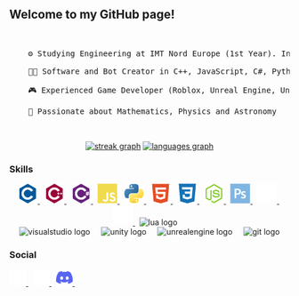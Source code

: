 <h2 align="left">
 Welcome to my GitHub page!
</h2>

<pre>
  <div align="left">
    ⚙️ Studying Engineering at IMT Nord Europe (1st Year). Interested in Software Engineering and Artificial Intelligence

    👨‍💻 Software and Bot Creator in C++, JavaScript, C#, Python and Lua(U)

    🎮 Experienced Game Developer (Roblox, Unreal Engine, Unity) with multiple Game Studios (Iconic Gaming, Octa Studios, Helloburp Games)

    🌌 Passionate about Mathematics, Physics and Astronomy
  </div>  
</pre>

<div align="center">
  <a href="http://www.github.com/MistiikDev"><img src="https://streak-stats.demolab.com?user=MistiikDev&locale=en&mode=daily&theme=dracula&hide_border=false&border_radius=5" height="150" alt="streak graph"  /></a>
 <a href="https://github.com/MistiikDev" align="left"><img src="https://github-readme-stats.vercel.app/api/top-langs?username=MistiikDev&hide=cmake,shell&locale=en&hide_title=false&layout=compact&card_width=320&langs_count=5&theme=dracula&hide_border=false" height="150" alt="languages graph"  /></a>
</div>

### Skills
<div align="center">
   <a href="https://docs.microsoft.com/en-us/cpp/?view=msvc-170" target="_blank" rel="noreferrer"><picture>
   <img height="36" width="36" src="https://raw.githubusercontent.com/ShahVandit8/profile-x/refs/heads/main/public/icons/skills/c-colored.svg" alt="C" />
   </picture></a> &nbsp;
   <a href="https://docs.microsoft.com/en-us/cpp/?view=msvc-170" target="_blank" rel="noreferrer"><picture>
   <img height="36" width="36" src="https://raw.githubusercontent.com/ShahVandit8/profile-x/refs/heads/main/public/icons/skills/cplusplus-colored.svg" alt="C++" />
   </picture></a> &nbsp;
   <a href="https://docs.microsoft.com/en-us/dotnet/csharp/" target="_blank" rel="noreferrer"><picture>
   <img height="36" width="36" src="https://raw.githubusercontent.com/ShahVandit8/profile-x/refs/heads/main/public/icons/skills/csharp-colored.svg" alt="C#" />
   </picture></a> &nbsp;
   <a href="https://developer.mozilla.org/en-US/docs/Web/JavaScript" target="_blank" rel="noreferrer"><picture>
   <img height="36" width="36" src="https://raw.githubusercontent.com/ShahVandit8/profile-x/refs/heads/main/public/icons/skills/javascript-colored.svg" alt="JavaScript" />
   </picture></a> &nbsp;
   <a href="https://www.python.org/" target="_blank" rel="noreferrer"><picture>
   <img height="36" width="36" src="https://raw.githubusercontent.com/ShahVandit8/profile-x/refs/heads/main/public/icons/skills/python-colored.svg" alt="Python" />
   </picture></a> &nbsp;
   <a href="https://developer.mozilla.org/en-US/docs/Glossary/HTML5" target="_blank" rel="noreferrer"><picture>
   <img height="36" width="36" src="https://raw.githubusercontent.com/ShahVandit8/profile-x/refs/heads/main/public/icons/skills/html5-colored.svg" alt="HTML5" />
   </picture></a> &nbsp;
   <a href="https://www.w3.org/TR/CSS/#css" target="_blank" rel="noreferrer"><picture>
   <img height="36" width="36" src="https://raw.githubusercontent.com/ShahVandit8/profile-x/refs/heads/main/public/icons/skills/css3-colored.svg" alt="CSS3" />
   </picture></a> &nbsp;
   <a href="https://nodejs.org/en/" target="_blank" rel="noreferrer"><picture>
   <img height="36" width="36" src="https://raw.githubusercontent.com/ShahVandit8/profile-x/refs/heads/main/public/icons/skills/nodejs-colored.svg" alt="NodeJS" />
   </picture></a> &nbsp;
   <a href="https://www.adobe.com/uk/products/photoshop.html" target="_blank" rel="noreferrer"><picture>
   <img height="36" width="36" src="https://raw.githubusercontent.com/ShahVandit8/profile-x/refs/heads/main/public/icons/skills/photoshop-colored.svg" alt="Photoshop" />
   </picture></a> &nbsp;
   <a href="https://www.adobe.com/uk/products/premiere.html" target="_blank" rel="noreferrer"><picture>
   <img height="36" width="36" src="https://raw.githubusercontent.com/ShahVandit8/profile-x/refs/heads/main/public/icons/skills/premierepro-colored-dark.svg" alt="Premiere Pro" />
   </picture></a> &nbsp;
   <a href="https://www.adobe.com/uk/products/aftereffects.html" target="_blank" rel="noreferrer"><picture>
    <img height="36" width="36" src="https://raw.githubusercontent.com/ShahVandit8/profile-x/refs/heads/main/public/icons/skills/aftereffects-colored-dark.svg" alt="After Effects" />
   </picture></a> &nbsp;
 
   <img src="https://cdn.jsdelivr.net/gh/devicons/devicon/icons/lua/lua-original.svg" height="30" alt="lua logo"  />
   <img width="12" />
</div>

<div align="center">
  <img src="https://cdn.jsdelivr.net/gh/devicons/devicon/icons/visualstudio/visualstudio-plain.svg" height="30" alt="visualstudio logo"  />
  <img width="12" />
  <img src="https://cdn.jsdelivr.net/gh/devicons/devicon/icons/unity/unity-original.svg" height="30" alt="unity logo"  />
  <img width="12" />
  <img src="https://cdn.jsdelivr.net/gh/devicons/devicon/icons/unrealengine/unrealengine-original.svg" height="30" alt="unrealengine logo"  />
  <img width="12" />
  <img src="https://cdn.jsdelivr.net/gh/devicons/devicon/icons/git/git-original.svg" height="30" alt="git logo"  />          
</div>

### Social

   <a href="https://www.github.com/MistiikDev" target="_blank" rel="noreferrer">
   <picture>
   <img height="30" width="30" src="https://raw.githubusercontent.com/ShahVandit8/profile-x/refs/heads/main/public/icons/socials/github-dark.svg" alt="github" />
   </picture>
   </a> &nbsp;
   <a href="https://www.x.com/MistiikDev" target="_blank" rel="noreferrer">
   <picture>
   <img height="30" width="30" src="https://raw.githubusercontent.com/ShahVandit8/profile-x/refs/heads/main/public/icons/socials/twitter-dark.svg" alt="Twitter" />
   </picture>
   </a> &nbsp;
   <a href="https://www.discord.com/users/daf_d" target="_blank" rel="noreferrer">
   <picture>
   <img height="30" width="30" src="https://raw.githubusercontent.com/ShahVandit8/profile-x/refs/heads/main/public/icons/socials/discord.svg" alt="discord" />
   </picture>
   </a> &nbsp;
